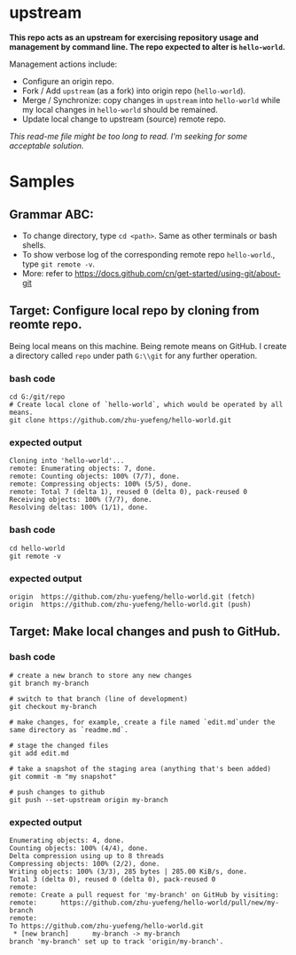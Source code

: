 # upstream
**This repo acts as an upstream for exercising repository usage and management by command line. The repo expected to alter is `hello-world`.**

Management actions include: 
* Configure an origin repo.
* Fork / Add `upstream` (as a fork) into origin repo (`hello-world`).
* Merge / Synchronize: copy changes in `upstream` into `hello-world` while my local changes in `hello-world` should be remained. 
* Update local change to upstream (source) remote repo.

*This read-me file might be too long to read. I'm seeking for some acceptable solution.*

# Samples
## Grammar ABC:
* To change directory, type ``cd <path>``. Same as other terminals or bash shells.
* To show verbose log of the corresponding remote repo `hello-world`., type ``git remote -v``.
* More: refer to https://docs.github.com/cn/get-started/using-git/about-git

## Target: Configure local repo by cloning from reomte repo.
Being local means on this machine. 
Being remote means on GitHub.
I create a directory called `repo` under path `G:\\git` for any further operation.
### bash code
    cd G:/git/repo
    # Create local clone of `hello-world`, which would be operated by all means.
    git clone https://github.com/zhu-yuefeng/hello-world.git
### expected output
    Cloning into 'hello-world'...
    remote: Enumerating objects: 7, done.
    remote: Counting objects: 100% (7/7), done.
    remote: Compressing objects: 100% (5/5), done.
    remote: Total 7 (delta 1), reused 0 (delta 0), pack-reused 0
    Receiving objects: 100% (7/7), done.
    Resolving deltas: 100% (1/1), done.
### bash code
    cd hello-world
    git remote -v
### expected output
    origin  https://github.com/zhu-yuefeng/hello-world.git (fetch)
    origin  https://github.com/zhu-yuefeng/hello-world.git (push)

## Target: Make local changes and push to GitHub.
### bash code
    # create a new branch to store any new changes
    git branch my-branch

    # switch to that branch (line of development)
    git checkout my-branch

    # make changes, for example, create a file named `edit.md`under the same directory as `readme.md`.

    # stage the changed files
    git add edit.md

    # take a snapshot of the staging area (anything that's been added)
    git commit -m "my snapshot"

    # push changes to github
    git push --set-upstream origin my-branch
### expected output
    Enumerating objects: 4, done.
    Counting objects: 100% (4/4), done.
    Delta compression using up to 8 threads
    Compressing objects: 100% (2/2), done.
    Writing objects: 100% (3/3), 285 bytes | 285.00 KiB/s, done.
    Total 3 (delta 0), reused 0 (delta 0), pack-reused 0
    remote:
    remote: Create a pull request for 'my-branch' on GitHub by visiting:
    remote:      https://github.com/zhu-yuefeng/hello-world/pull/new/my-branch
    remote:
    To https://github.com/zhu-yuefeng/hello-world.git
     * [new branch]      my-branch -> my-branch
    branch 'my-branch' set up to track 'origin/my-branch'.




